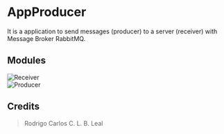
# AppProducer

It is a application to send messages (producer) to a server (receiver) with Message Broker RabbitMQ.

## Modules

![Receiver](https://github.com/rodrigocarlos2/MachineServerRabbit)
<br>
![Producer](https://github.com/rodrigocarlos2/AppProducerRabbit)

## Credits

> Rodrigo Carlos C. L. B. Leal